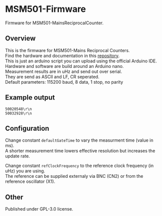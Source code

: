 # MSM501-Firmware
Firmware for MSM501-MainsReciprocalCounter. 

## Overview
This is the firmware for MSM501-Mains Reciprocal Counters.  
Find the hardware and documentation in this [repository](https://github.com/ndornseif/MSM501-MainsReciprocalCounter).  
This is just an arduino script you can upload using the official Arduino IDE.  
Hardware and software are build around an Arduino nano.   
Measurement results are in uHz and send out over serial.  
They are send as ASCII and LF, CR seperated.  
Default parameters: 115200 baud, 8 data, 1 stop, no parity

## Example output
```
50020548\r\n
50032928\r\n
```

## Configuration
Change constant `defaultGateTime` to vary the measurment time (value in ms).  
A shorter measurement time lowers effective resolution but increases the update rate.  


Change constant `refClockFrequency` to the reference clock frequency (in uHz) you are using.  
The reference can be supplied externaly via BNC (CN2) or from the reference oscillator (X1).  

## Other
Published under GPL-3.0 license.  

